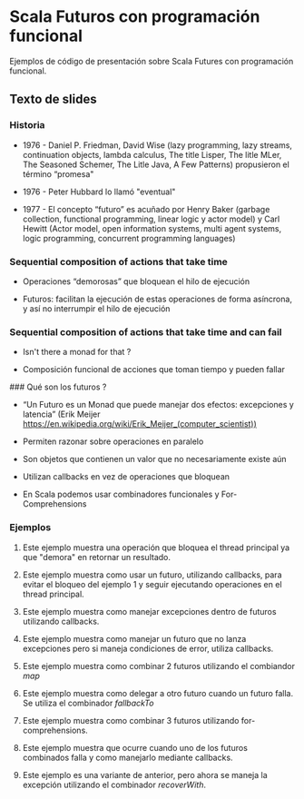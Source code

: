 # Scala Futuros con programación funcional

Ejemplos de código de presentación sobre Scala Futures con programación funcional.

## Texto de slides

### Historia

* 1976 - Daniel P. Friedman, David Wise (lazy programming, lazy streams, continuation objects, lambda calculus, The title Lisper, The litle MLer, The Seasoned Schemer, The Litle Java, A Few Patterns) propusieron el término “promesa" 

* 1976 - Peter Hubbard lo llamó "eventual" 

* 1977 - El concepto “futuro” es acuñado por Henry Baker (garbage collection, functional programming, linear logic y actor model) y Carl Hewitt (Actor model, open information systems, multi agent systems, logic programming, concurrent programming languages) 

### Sequential composition of actions that take time

* Operaciones “demorosas” que bloquean el hilo de ejecución

* Futuros: facilitan la ejecución de estas operaciones de forma asíncrona, y así no interrumpir el hilo de ejecución

### Sequential composition of actions that take time and can fail

* Isn't there a monad for that ?

* Composición funcional de acciones que toman tiempo y pueden fallar

### Qué son los futuros ?

* “Un Futuro es un Monad que puede manejar dos efectos: excepciones y latencia” (Erik Meijer https://en.wikipedia.org/wiki/Erik_Meijer_(computer_scientist))

* Permiten razonar sobre operaciones en paralelo

* Son objetos que contienen un valor que no necesariamente existe aún

* Utilizan callbacks en vez de operaciones que bloquean

* En Scala podemos usar combinadores funcionales y For-Comprehensions


### Ejemplos

1. Este ejemplo muestra una operación que bloquea el thread principal ya que "demora" en retornar un resultado.

2. Este ejemplo muestra como usar un futuro, utilizando callbacks, para evitar el bloqueo del ejemplo 1 y seguir ejecutando operaciones en el thread principal.

3. Este ejemplo muestra como manejar excepciones dentro de futuros utilizando callbacks.

4. Este ejemplo muestra como manejar un futuro que no lanza excepciones pero si maneja condiciones de error, utiliza callbacks.

5. Este ejemplo muestra como combinar 2 futuros utilizando el combiandor *map*

6. Este ejemplo muestra como delegar a otro futuro cuando un futuro falla. Se utiliza el combinador *fallbackTo*

7. Este ejemplo muestra como combinar 3 futuros utilizando for-comprehensions.

8. Este ejemplo muestra que ocurre cuando uno de los futuros combinados falla y como manejarlo mediante callbacks.

9. Este ejemplo es una variante de anterior, pero ahora se maneja la excepción utilizando el combinador *recoverWith*.
